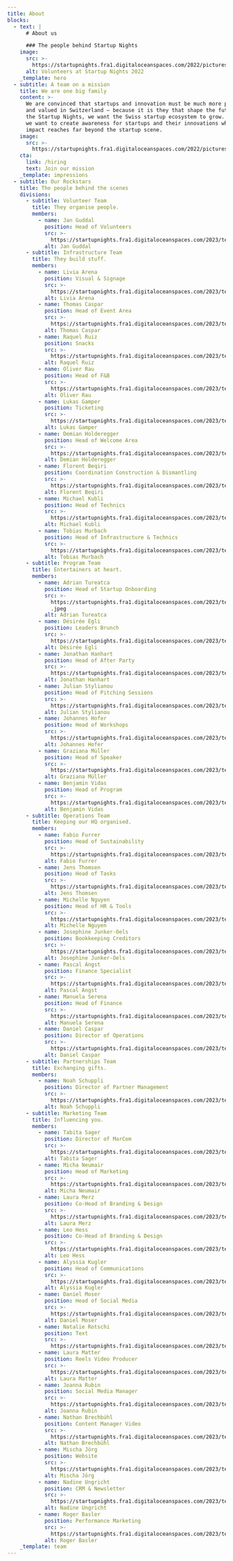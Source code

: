 ```yaml
---
title: About
blocks:
  - text: |
      # About us

      ### The people behind Startup Nights
    image:
      src: >-
        https://startupnights.fra1.digitaloceanspaces.com/2022/pictures/ambient.jpg
      alt: Volunteers at Startup Nights 2022
    _template: hero
  - subtitle: A team on a mission
    title: We are one big family
    content: >-
      We are convinced that startups and innovation must be much more present
      and valued in Switzerland – because it is they that shape the future. With
      the Startup Nights, we want the Swiss startup ecosystem to grow. Further,
      we want to create awareness for startups and their innovations whose
      impact reaches far beyond the startup scene.
    image:
      src: >-
        https://startupnights.fra1.digitaloceanspaces.com/2022/pictures/stage.jpg
    cta:
      link: /hiring
      text: Join our mission
    _template: impressions
  - subtitle: Our Rockstars
    title: The people behind the scenes
    divisions:
      - subtitle: Volunteer Team
        title: They organise people.
        members:
          - name: Jan Guddal
            position: Head of Volunteers
            src: >-
              https://startupnights.fra1.digitaloceanspaces.com/2023/team/jan-guddal.jpg
            alt: Jan Guddal
      - subtitle: Infrastructure Team
        title: They build stuff.
        members:
          - name: Livia Arena
            position: Visual & Signage
            src: >-
              https://startupnights.fra1.digitaloceanspaces.com/2023/team/livia-arena.jpeg
            alt: Livia Arena
          - name: Thomas Caspar
            position: Head of Event Area
            src: >-
              https://startupnights.fra1.digitaloceanspaces.com/2023/team/thomas-caspar.jpg
            alt: Thomas Caspar
          - name: Raquel Ruiz
            position: Snacks
            src: >-
              https://startupnights.fra1.digitaloceanspaces.com/2023/team/raquel-ruiz.jpg
            alt: Raquel Ruiz
          - name: Oliver Rau
            position: Head of F&B
            src: >-
              https://startupnights.fra1.digitaloceanspaces.com/2023/team/oliver-rau.jpg
            alt: Oliver Rau
          - name: Lukas Gamper
            position: Ticketing
            src: >-
              https://startupnights.fra1.digitaloceanspaces.com/2023/team/lukas-gamper.jpg
            alt: Lukas Gamper
          - name: Demian Holderegger
            position: Head of Welcome Area
            src: >-
              https://startupnights.fra1.digitaloceanspaces.com/2023/team/demian-holderegger.jpg
            alt: Demian Holderegger
          - name: Florent Beqiri
            position: Coordination Construction & Dismantling
            src: >-
              https://startupnights.fra1.digitaloceanspaces.com/2023/team/florent-beqiri.jpg
            alt: Florent Beqiri
          - name: Michael Kubli
            position: Head of Technics
            src: >-
              https://startupnights.fra1.digitaloceanspaces.com/2023/team/michael-kubli.JPG
            alt: Michael Kubli
          - name: Tobias Murbach
            position: Head of Infrastructure & Technics
            src: >-
              https://startupnights.fra1.digitaloceanspaces.com/2023/team/tobias-murbach.jpg
            alt: Tobias Murbach
      - subtitle: Program Team
        title: Entertainers at heart.
        members:
          - name: Adrian Tureatca
            position: Head of Startup Onboarding
            src: >-
              https://startupnights.fra1.digitaloceanspaces.com/2023/team/adrian-tureatca
              .jpeg
            alt: Adrian Tureatca
          - name: Désirée Egli
            position: Leaders Brunch
            src: >-
              https://startupnights.fra1.digitaloceanspaces.com/2023/team/desiree-egli.jpg
            alt: Désirée Egli
          - name: Jonathan Hanhart
            position: Head of After Party
            src: >-
              https://startupnights.fra1.digitaloceanspaces.com/2023/team/jonathan-hanhart.jpg
            alt: Jonathan Hanhart
          - name: Julian Stylianou
            position: Head of Pitching Sessions
            src: >-
              https://startupnights.fra1.digitaloceanspaces.com/2023/team/julian-styliainou.jpg
            alt: Julian Stylianou
          - name: Johannes Hofer
            position: Head of Workshops
            src: >-
              https://startupnights.fra1.digitaloceanspaces.com/2023/team/johannes-hofer.jpg
            alt: Johannes Hofer
          - name: Graziana Müller
            position: Head of Speaker
            src: >-
              https://startupnights.fra1.digitaloceanspaces.com/2023/team/graziana-mueller.jpg
            alt: Graziana Müller
          - name: Benjamin Vidas
            position: Head of Program
            src: >-
              https://startupnights.fra1.digitaloceanspaces.com/2023/team/benjamin-vidas.jpg
            alt: Benjamin Vidas
      - subtitle: Operations Team
        title: Keeping our HQ organised.
        members:
          - name: Fabio Furrer
            position: Head of Sustainability
            src: >-
              https://startupnights.fra1.digitaloceanspaces.com/2023/team/fabio-furrer.jpg
            alt: Fabio Furrer
          - name: Jens Thomsen
            position: Head of Tasks
            src: >-
              https://startupnights.fra1.digitaloceanspaces.com/2023/team/jens-thomsen.jpeg
            alt: Jens Thomsen
          - name: Michelle Nguyen
            position: Head of HR & Tools
            src: >-
              https://startupnights.fra1.digitaloceanspaces.com/2023/team/michelle-nguyen.JPG
            alt: Michelle Nguyen
          - name: Josephine Junker-Oels
            position: Bookkeeping Creditors
            src: >-
              https://startupnights.fra1.digitaloceanspaces.com/2023/team/josephine-junker-oels.jpg
            alt: Josephine Junker-Oels
          - name: Pascal Angst
            position: Finance Specialist
            src: >-
              https://startupnights.fra1.digitaloceanspaces.com/2023/team/pascal-angst.jpg
            alt: Pascal Angst
          - name: Manuela Serena
            position: Head of Finance
            src: >-
              https://startupnights.fra1.digitaloceanspaces.com/2023/team/manuela-serena.png
            alt: Manuela Serena
          - name: Daniel Caspar
            position: Director of Operations
            src: >-
              https://startupnights.fra1.digitaloceanspaces.com/2023/team/daniel-caspar.jpg
            alt: Daniel Caspar
      - subtitle: Partnerships Team
        title: Exchanging gifts.
        members:
          - name: Noah Schuppli
            position: Director of Partner Management
            src: >-
              https://startupnights.fra1.digitaloceanspaces.com/2023/team/noah-schuppli.jpg
            alt: Noah Schuppli
      - subtitle: Marketing Team
        title: Influencing you.
        members:
          - name: Tabita Sager
            position: Director of MarCom
            src: >-
              https://startupnights.fra1.digitaloceanspaces.com/2023/team/tabita-sager.jpg
            alt: Tabita Sager
          - name: Micha Neumair
            position: Head of Marketing
            src: >-
              https://startupnights.fra1.digitaloceanspaces.com/2023/team/micha-neumair.jpg
            alt: Micha Neumair
          - name: Laura Merz
            position: Co-Head of Branding & Design
            src: >-
              https://startupnights.fra1.digitaloceanspaces.com/2023/team/laura-merz.jpg
            alt: Laura Merz
          - name: Leo Hess
            position: Co-Head of Branding & Design
            src: >-
              https://startupnights.fra1.digitaloceanspaces.com/2023/team/leo-hess.jpg
            alt: Leo Hess
          - name: Alyssia Kugler
            position: Head of Communications
            src: >-
              https://startupnights.fra1.digitaloceanspaces.com/2023/team/alyssia-kugler.JPG
            alt: Alyssia Kugler
          - name: Daniel Moser
            position: Head of Social Media
            src: >-
              https://startupnights.fra1.digitaloceanspaces.com/2023/team/daniel-moser.jpg
            alt: Daniel Moser
          - name: Natalie Rotschi
            position: Text
            src: >-
              https://startupnights.fra1.digitaloceanspaces.com/2023/team/natalie-rotschi.jpg
          - name: Laura Matter
            position: Reels Video Producer
            src: >-
              https://startupnights.fra1.digitaloceanspaces.com/2023/team/laura-matter.jpg
            alt: Laura Matter
          - name: Joanna Rubin
            position: Social Media Manager
            src: >-
              https://startupnights.fra1.digitaloceanspaces.com/2023/team/joanna-rubin.jpg
            alt: Joanna Rubin
          - name: Nathan Brechbühl
            position: Content Manager Video
            src: >-
              https://startupnights.fra1.digitaloceanspaces.com/2023/team/nathan-brechbuehl.jpg
            alt: Nathan Brechbühl
          - name: Mischa Jörg
            position: Website
            src: >-
              https://startupnights.fra1.digitaloceanspaces.com/2023/team/mischa-joerg.jpeg
            alt: Mischa Jörg
          - name: Nadine Ungricht
            position: CRM & Newsletter
            src: >-
              https://startupnights.fra1.digitaloceanspaces.com/2023/team/nadine-ungricht.JPG
            alt: Nadine Ungricht
          - name: Roger Basler
            position: Performance Marketing
            src: >-
              https://startupnights.fra1.digitaloceanspaces.com/2023/team/roger-basler-de-roca.png
            alt: Roger Basler
    _template: team
---
```



















